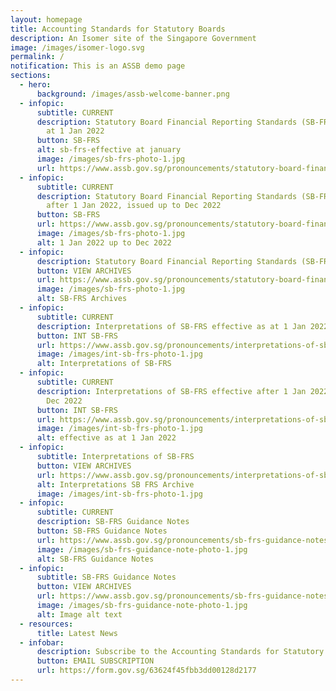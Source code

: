 ```yaml
---
layout: homepage
title: Accounting Standards for Statutory Boards
description: An Isomer site of the Singapore Government
image: /images/isomer-logo.svg
permalink: /
notification: This is an ASSB demo page
sections:
  - hero:
      background: /images/assb-welcome-banner.png
  - infopic:
      subtitle: CURRENT
      description: Statutory Board Financial Reporting Standards (SB-FRS) effective as
        at 1 Jan 2022
      button: SB-FRS
      alt: sb-frs-effective at january
      image: /images/sb-frs-photo-1.jpg
      url: https://www.assb.gov.sg/pronouncements/statutory-board-financial-reporting-standards-(sb-frs)/current/sb-frs-(effective-as-at-1-january-2022)
  - infopic:
      subtitle: CURRENT
      description: Statutory Board Financial Reporting Standards (SB-FRS) effective
        after 1 Jan 2022, issued up to Dec 2022
      button: SB-FRS
      url: https://www.assb.gov.sg/pronouncements/statutory-board-financial-reporting-standards-(sb-frs)/current/sb-frs-(effective-after-1-january-2022-issued-up-to-december-2022)
      image: /images/sb-frs-photo-1.jpg
      alt: 1 Jan 2022 up to Dec 2022
  - infopic:
      description: Statutory Board Financial Reporting Standards (SB-FRS)
      button: VIEW ARCHIVES
      url: https://www.assb.gov.sg/pronouncements/statutory-board-financial-reporting-standards-(sb-frs)/archives
      image: /images/sb-frs-photo-1.jpg
      alt: SB-FRS Archives
  - infopic:
      subtitle: CURRENT
      description: Interpretations of SB-FRS effective as at 1 Jan 2022
      button: INT SB-FRS
      url: https://www.assb.gov.sg/pronouncements/interpretations-of-sb-frs/current/int-sb-frs-(effective-as-at-1-january-2022)
      image: /images/int-sb-frs-photo-1.jpg
      alt: Interpretations of SB-FRS
  - infopic:
      subtitle: CURRENT
      description: Interpretations of SB-FRS effective after 1 Jan 2022, issued up to
        Dec 2022
      button: INT SB-FRS
      url: https://www.assb.gov.sg/pronouncements/interpretations-of-sb-frs/current/int-sb-frs-(effective-as-at-1-january-2022)
      image: /images/int-sb-frs-photo-1.jpg
      alt: effective as at 1 Jan 2022
  - infopic:
      subtitle: Interpretations of SB-FRS
      button: VIEW ARCHIVES
      url: https://www.assb.gov.sg/pronouncements/interpretations-of-sb-frs/archives
      alt: Interpretations SB FRS Archive
      image: /images/int-sb-frs-photo-1.jpg
  - infopic:
      subtitle: CURRENT
      description: SB-FRS Guidance Notes
      button: SB-FRS Guidance Notes
      url: https://www.assb.gov.sg/pronouncements/sb-frs-guidance-notes/current
      image: /images/sb-frs-guidance-note-photo-1.jpg
      alt: SB-FRS Guidance Notes
  - infopic:
      subtitle: SB-FRS Guidance Notes
      button: VIEW ARCHIVES
      url: https://www.assb.gov.sg/pronouncements/sb-frs-guidance-notes/archives
      image: /images/sb-frs-guidance-note-photo-1.jpg
      alt: Image alt text
  - resources:
      title: Latest News
  - infobar:
      description: Subscribe to the Accounting Standards for Statutory Boards’ mailing list
      button: EMAIL SUBSCRIPTION
      url: https://form.gov.sg/63624f45fbb3dd00128d2177
---
```

